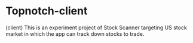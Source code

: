 # Topnotch-client
(client) This is an experiment project of Stock Scanner targeting US stock market in which the app can track down stocks to trade.  
